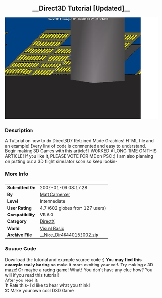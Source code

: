 ﻿<div align="center">

## \_\_Direct3D Tutorial \[Updated\]\_\_

<img src="PIC2002151122429425.jpg">
</div>

### Description

A Tutorial on how to do Direct3D7 Retained Mode Graphics! HTML file and an example! Every line of code is commented and easy to understand. Begin making 3D Games with this article! I WORKED A LONG TIME ON THIS ARTICLE! If you like it, PLEASE VOTE FOR ME on PSC :) I am also planning on putting out a 3D flight simulator soon so keep lookin-
 
### More Info
 


<span>             |<span>
---                |---
**Submitted On**   |2002-01-06 08:17:28
**By**             |[Matt Carpenter](https://github.com/Planet-Source-Code/PSCIndex/blob/master/ByAuthor/matt-carpenter.md)
**Level**          |Intermediate
**User Rating**    |4.7 (602 globes from 127 users)
**Compatibility**  |VB 6\.0
**Category**       |[DirectX](https://github.com/Planet-Source-Code/PSCIndex/blob/master/ByCategory/directx__1-44.md)
**World**          |[Visual Basic](https://github.com/Planet-Source-Code/PSCIndex/blob/master/ByWorld/visual-basic.md)
**Archive File**   |[\_\_Nice\_Dir46440152002\.zip](https://github.com/Planet-Source-Code/matt-carpenter-direct3d-tutorial-updated__1-30284/archive/master.zip)





### Source Code

Download the tutorial and example source code :)
<B>You may find this example really boring</b> so
make it more exciting your self. Try making a 3D maze! Or maybe a racing game! What? You don't have any clue how? You will if you read this tutorial! <Br>
After you read it:<br>
<b>1:</b> Rate this- I'd like to hear what you think!<br>
<B>2:</b> Make your own cool D3D Game

